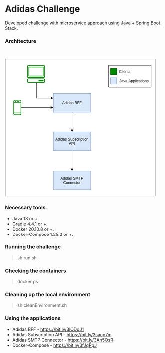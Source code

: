 # Adidas Challenge

Developed challenge with microservice approach using Java + Spring Boot Stack.

### Architecture
<br>

![image info](./images/arch.png)

### Necessary tools
* Java 13 or +.
* Gradle 4.4.1 or +.
* Docker 20.10.8 or +.
* Docker-Compose 1.25.2 or +.

### Running the challenge

> sh run.sh

### Checking the containers

>docker ps

### Cleaning up the local environment

> sh cleanEnvironment.sh

### Using the applications

* Adidas BFF - https://bit.ly/3lODdJ1
* Adidas Subscription API - https://bit.ly/3sacp7m
* Adidas SMTP Connector - https://bit.ly/3An5OsR
* Docker-Compose - https://bit.ly/3fJqPpJ
